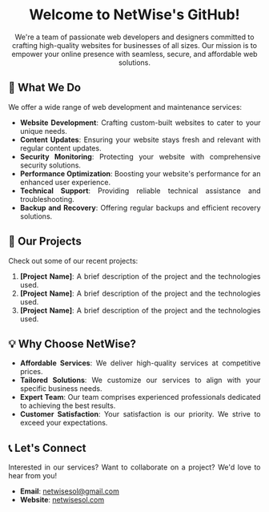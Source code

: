 <div align="center">

# Welcome to NetWise's GitHub!

We're a team of passionate web developers and designers committed to crafting high-quality websites for businesses of all sizes. Our mission is to empower your online presence with seamless, secure, and affordable web solutions.

</div>

## 🚀 What We Do

<div align="justify">

We offer a wide range of web development and maintenance services:

- **Website Development**: Crafting custom-built websites to cater to your unique needs.
- **Content Updates**: Ensuring your website stays fresh and relevant with regular content updates.
- **Security Monitoring**: Protecting your website with comprehensive security solutions.
- **Performance Optimization**: Boosting your website's performance for an enhanced user experience.
- **Technical Support**: Providing reliable technical assistance and troubleshooting.
- **Backup and Recovery**: Offering regular backups and efficient recovery solutions.

</div>

## 🎯 Our Projects

<div align="justify">

Check out some of our recent projects:

1. **[Project Name]**: A brief description of the project and the technologies used.
2. **[Project Name]**: A brief description of the project and the technologies used.
3. **[Project Name]**: A brief description of the project and the technologies used.

</div>

## 💡 Why Choose NetWise?

<div align="justify">

- **Affordable Services**: We deliver high-quality services at competitive prices.
- **Tailored Solutions**: We customize our services to align with your specific business needs.
- **Expert Team**: Our team comprises experienced professionals dedicated to achieving the best results.
- **Customer Satisfaction**: Your satisfaction is our priority. We strive to exceed your expectations.

</div>

## 📞 Let's Connect

<div align="justify">

Interested in our services? Want to collaborate on a project? We'd love to hear from you!

- **Email**: <a href="mailto:netwisesol@gmail.com">netwisesol@gmail.com</a>
- **Website**: <a href="netwisesol.com" target="_blank">netwisesol.com</a>

</div>
